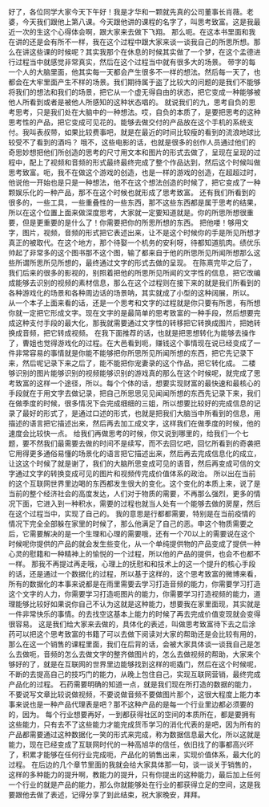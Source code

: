 好了，各位同学大家今天下午好！我是才华和一颗就先真的公司董事长肖薇。老婆，今天我们跟他上第八课。今天跟他讲的课程的名字了，叫思考致富。这是我最近一次的生这个心得体会啊，跟大家来去做下飞翔。
那么呃。在这本书里面和我在讲的还是会有所不一样，我在这个过程中跟大家来谈一谈我自己的所思所想。那么在讲这些课的时候呢？其实我那个在休息的时候其实做了一个梦，在这个孟德进行过程当中就感觉非常真实，然后在这个过程当中就有很多大的场景。
带字的每一个人的大脑里面，他其实每一天都会产生很多不一样的想法。然后每一天了，也都会在大牢里面产生不样的场景。我们期待属于盗了比较大的问题的是我们不能够将我们的想法和我们的场景，把它从一个虚无得自由的状态，把它变成一种能够被他人所看到或者是被他人所感知的这种状态唱的。
就说我们的九，思考自负的思考思考，只是我们处在大脑中的一种想法。哎，自负的本质了，是要把思考的这种思考性的产品，把它变成可见花的。能够去做交付的产品放在这个手机的系统支付。我叫表叔带，如果比较费事吧，就是在最近的时间比较瘦的看到的流浪地球比较受不了看到的酒吗？
哦不，这些电影的话，也就是很多的创作人员通过他们的奇思妙想把他们所创造的思考的尺寸用文本和图片的形式去做了，呈现在呈现的过程中，配上了视频和音频的形式最终最终完成了整个作品达到，然后这个时候叫做思考致富。呃，我不在做这个游戏的创造，也是一样的游戏的创造，在超超过时，他说他一开始也是只是一种想法，他不在这个想法创造的时候了，把它变成了一种颗娱乐化的一种产品，那不在这个时候也就形成了思考致富。
还有我们所看到的很多的，一些工具，一些重叠性的一些东西，那不这些东西都是属于思考的结果，所以在这个位置上面来做深度思考，大家就一定要知道就是。你的所思所想很重要，但是更重要的是什么了！你需要把你的所思所想的东西。
把他喽！够用文字，图片，视频，音频的形式把它表述出来，让不是这个时候你的手是所见所想才真正的被取代。在这个地方，那个待娶一个机务的安利呀，待都知道肌肉。绩优乐帅起了非常多的这个图书那不这个图，输了都来自于他的所思所见所闻所想那么这些所谓所思所见所想的，最终通过文字的形式去做的呈现。
在陈熹完毕之后了，我们后来的很多的影视的，别照着把他的所思所见所闻的文字性的信息，把它改编成能够去识别的视频的素材信息，那么在这个过程则在接下来的就是我们所看到的各种游戏化的场景和各种周边话的场景呐，其实就成了小型的这种阔展，所以。
从一个本子上面来看的话，还是一个思考和文字的过程就是你只要有所思，有所想你就一定把它形成文字。现在文字的是最简单的思考致富的一种手段，然后想要完成这种支付手段的最大化，那我就需要通过文字性的转移把它转换成图片，把她转换成音频，把它转成视频。
在我下面推荐的话，也就是把思想转化为能够去操作了，曹姐也觉得游戏化的过程。在大邑看到呃，赚钱这个事情现在说已经变成了一件非常容易的事情就是你能不能够把你所思所见所闻所想的东西，把它先记录下来，然后呢记录下来之后了，能不能把你宠妻录的这个作品，把它转化成。
二楼够识别的图片能够识别的视频能够识别的游戏真的那么在这个时候呢，就完成了思考致富的这样一个途径，所以。每个个体的话，想要实现财富的最快速和最核心的手段就在于用文字去做记录，把自己所思思见见闻闻所想的东西先记录下来，我们在做季度的时候，很多情况下会完成细细的三姐，所以想要比较好的完成信息的记录了最好的形式了，是通过口述的形式，也就是把我们大脑当中所看到的信息，用描述的语言把它描述出来，然后再去加工成文字，这样我们在做季度的时候，他的速度会比较快一点。
给我们再做思考的时候，你又说到哪里的，给我们一个七题，要不然我们最需要去做的时间不是续写，而不去回忆吧，回忆所看到的奇袭把它用得更多通俗易懂的场景化的语言把它描述出来，然后再去完成信息化的成立，让这这个时候了就是谢了，我们的大脑所思变成可见的语音，然后再变成可信的文字通过文字的转换变成可见的图片和视频传完成价值体系的政治。
所以出在当前的这个互联网世界里边喝的东西都发生很大的变化。这个变化的本质上来，说了是当前的整个经济社会的高度发达，人们对于物质的需要，不再那么强烈，更多的情况下面，它进入到一种积水，需要的过程也就当人处有一个能够去做的房屋，然后在这个过程当中，实现了自己的。
我的意思是行都都需要，特别是在当前疫情的情况下完全全部躲在家里的时候了，那么他满足了自己的恶。申这个物质需要之后，它需要解决的是一个生理和心理的需要哦，还有一个70以上的需要说在这个时候呢你提供的产品的就会发生些变化，从一个单纯提供物的产品变成了提供一种心灵的慰籍和一种精神上的愉悦的一个过程，所以他的产品的提供，也会不也都不一样。
那我不再提过再走哦，心理上的抚慰和和技术上的这一个提升的核心手段的话，还是通过一个数据化的过程，所以基于这样的，这个思考致富的微博来看，所有的数据化的本事来说都是在雨里需要去学习打造音频的能力，你需要学习打造这个文字的人力，你需要学习打造呃图片的能力，你需要学习打造视频的能力，道理能够比较好如果说你自己不认为这就是这种能力，想要我在家里面现，其实就是一件非常快乐的事情。的去找空这基本上能力的时候了再去完成价值变现就会变得很容易。
这是我们给大家来去做的，具体化的表述，叫做思考致富待下去之后涂药可以把这个思考致富的书籍了可以去做下阅读对大家的帮助还是会比较有用的，那么在这一个销售的课程里面，我们在后背的话，会被大家具体谈一谈我自己是怎么去做呃，音频的怎么去做文字的整齐做图片的，怎么去做视频的帮助，大家来个够好的了，就是在互联网的世界里边能够找到这样的呃撬门，然后在这个时候呢，不断的去提高自己的技巧门的能力，从晚上包住自己，实现互联网营销，最终完成产品化的过程。
石药需要明确的知道一点，就是我们现在所打造的数据的能力，不要说写文章比较说做视频，不要说做音频不要做图片那个，这很大程度上能力本事来说也是一种产品代理表是吧？那不这种产品的是每一个行业里边都必须要的的，因为。
每个行业想要再好，一到都获得社区的空间的本质所在，都是要拥有这些能力，只有去不了这些能力才能完成货币学习的消化代表的是吧，因为所有的产品都需要通过这种数据化一笑的形式来完成，称为数据信息最大化，所以这就是能力，现在已经变成了互联网时代的一种高旭华的信任，依旧找了的事都高兴坏了，积累才能够在任何行业完成呃，产品化的销售出来，实现价值体系，最大化的过程。
在后边的几个章节里面的我就会给大家具体那一句，谈一谈关于销售的，这样的多种能力的提升啊，教能力的提升，只有你提出的这种能力，最后加上任何一个行业的就是产品的能力，那么你就能够处在行业的都获得立足的空间，这是我要跟他去做了表述，记得分享了到此结束，祝大家晚安，拜拜。
